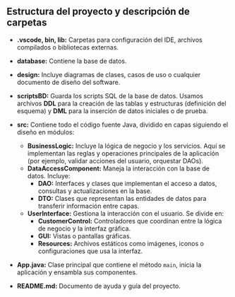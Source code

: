 ## Estructura del proyecto y descripción de carpetas

- **.vscode, bin, lib:** Carpetas para configuración del IDE, archivos compilados o bibliotecas externas.

- **database:** Contiene la base de datos.

- **design:** Incluye diagramas de clases, casos de uso o cualquier documento de diseño del software.

- **scriptsBD:** Guarda los scripts SQL de la base de datos. Usamos archivos **DDL** para la creación de las tablas y estructuras (definición del esquema) y **DML** para la inserción de datos iniciales o de prueba.

- **src:** Contiene todo el código fuente Java, dividido en capas siguiendo el diseño en módulos:
  - **BusinessLogic:** Incluye la lógica de negocio y los servicios. Aquí se implementan las reglas y operaciones principales de la aplicación (por ejemplo, validar acciones del usuario, orquestar DAOs).
  - **DataAccessComponent:** Maneja la interacción con la base de datos. Incluye:
    - **DAO:** Interfaces y clases que implementan el acceso a datos, consultas y actualizaciones en la base.
    - **DTO:** Clases que representan las entidades de datos para transferir información entre capas.
  - **UserInterface:** Gestiona la interacción con el usuario. Se divide en:
    - **CustomerControl:** Controladores que coordinan entre la lógica de negocio y la interfaz gráfica.
    - **GUI:** Vistas o pantallas gráficas.
    - **Resources:** Archivos estáticos como imágenes, iconos o configuraciones que usa la interfaz.

- **App.java:** Clase principal que contiene el método `main`, inicia la aplicación y ensambla sus componentes.

- **README.md:** Documento de ayuda y guía del proyecto.  
